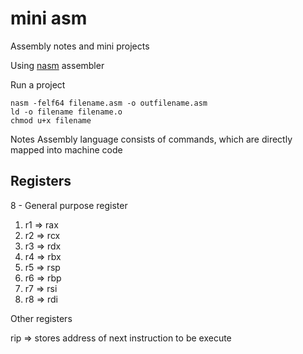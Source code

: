 # mini asm

Assembly notes and mini projects

Using [nasm](https://www.nasm.us/docs.php) assembler

Run a project

```
nasm -felf64 filename.asm -o outfilename.asm
ld -o filename filename.o
chmod u+x filename
```

Notes
Assembly language consists of commands, which are directly mapped into machine code

## Registers

8 - General purpose register
1. r1 => rax
2. r2 => rcx
3. r3 => rdx 
4. r4 => rbx
5. r5 => rsp
6. r6 => rbp
7. r7 => rsi
8. r8 => rdi



Other registers

rip => stores address of next instruction to be execute
